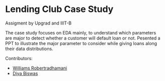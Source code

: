 # Lending Club Case Study

Assigment by Upgrad and IIIT-B

The case study focuses on EDA mainly, to understand which parameters are major to detect whether a customer will default loan or not. 
Pesented a PPT to illustrate the major parameter to consider while giving loans along their data distributions.


Contributors:
* [Williams Robertradhamani](https://github.com/robertrw)
* [Diya Biswas](https://github.com/biswasdiya)
